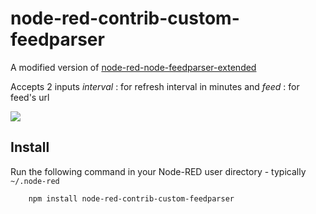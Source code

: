 node-red-contrib-custom-feedparser
==================================

A modified version of [node-red-node-feedparser-extended](https://github.com/arossmann/node-red-contrib-feedparser-extended) 

Accepts 2 inputs <i>interval</i> : for refresh interval in minutes and <i>feed</i> : for feed's url

![](screenshot.png)


Install
-------

Run the following command in your Node-RED user directory - typically `~/.node-red`

        npm install node-red-contrib-custom-feedparser
